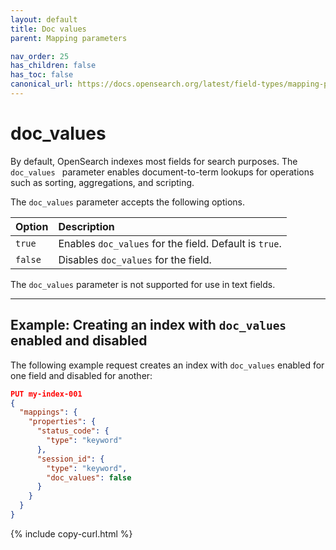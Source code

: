 ```yaml
---
layout: default
title: Doc values
parent: Mapping parameters

nav_order: 25
has_children: false
has_toc: false
canonical_url: https://docs.opensearch.org/latest/field-types/mapping-parameters/doc-values/
---
```


# doc_values

By default, OpenSearch indexes most fields for search purposes. The `doc_values ` parameter enables document-to-term lookups for operations such as sorting, aggregations, and scripting.

The `doc_values` parameter accepts the following options.

Option | Description
:--- | :---
`true` | Enables `doc_values` for the field. Default is `true`.
`false` | Disables `doc_values` for the field.

The `doc_values` parameter is not supported for use in text fields.

---

## Example: Creating an index with `doc_values` enabled and disabled

The following example request creates an index with `doc_values` enabled for one field and disabled for another:

```json
PUT my-index-001
{
  "mappings": {
    "properties": {
      "status_code": { 
        "type": "keyword"
      },
      "session_id": { 
        "type": "keyword",
        "doc_values": false
      }
    }
  }
}
```
{% include copy-curl.html %}
